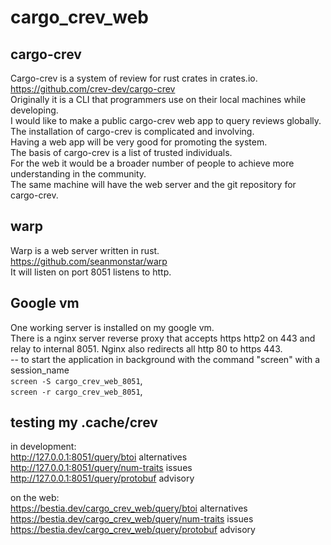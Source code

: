 # cargo_crev_web

[comment]: # (lmake_readme cargo.toml data start)

[comment]: # (lmake_readme cargo.toml data end)  

## cargo-crev

Cargo-crev is a system of review for rust crates in crates.io.  
<https://github.com/crev-dev/cargo-crev>  
Originally it is a CLI that programmers use on their local machines while developing.  
I would like to make a public cargo-crev web app to query reviews globally.  
The installation of cargo-crev is complicated and involving.  
Having a web app will be very good for promoting the system.  
The basis of cargo-crev is a list of trusted individuals.  
For the web it would be a broader number of people to achieve more understanding in the community.  
The same machine will have the web server and the git repository for cargo-crev.  

## warp

Warp is a web server written in rust.  
<https://github.com/seanmonstar/warp>  
It will listen on port 8051 listens to http.  

## Google vm

One working server is installed on my google vm.  
There is a nginx server reverse proxy that accepts https http2 on 443 and relay to internal 8051.
Nginx also redirects all http 80 to https 443.  
-- to start the application in background with the command "screen" with a session_name  
`screen -S cargo_crev_web_8051`,  
`screen -r cargo_crev_web_8051`,  

## testing my .cache/crev

in development:  
<http://127.0.0.1:8051/query/btoi>    alternatives  
<http://127.0.0.1:8051/query/num-traits>   issues  
<http://127.0.0.1:8051/query/protobuf>   advisory  

on the web:  
<https://bestia.dev/cargo_crev_web/query/btoi>  alternatives  
<https://bestia.dev/cargo_crev_web/query/num-traits>  issues  
<https://bestia.dev/cargo_crev_web/query/protobuf>  advisory  
